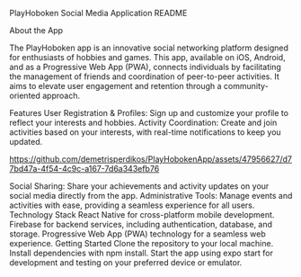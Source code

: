 
PlayHoboken Social Media Application README

About the App

The PlayHoboken app is an innovative social networking platform designed for enthusiasts of hobbies and games. This app, available on iOS, Android, and as a Progressive Web App (PWA), connects individuals by facilitating the management of friends and coordination of peer-to-peer activities. It aims to elevate user engagement and retention through a community-oriented approach.

Features
User Registration & Profiles: Sign up and customize your profile to reflect your interests and hobbies.
Activity Coordination: Create and join activities based on your interests, with real-time notifications to keep you updated.

https://github.com/demetrisperdikos/PlayHobokenApp/assets/47956627/d77bd47a-4f54-4c9c-a167-7d6a343efb76


Social Sharing: Share your achievements and activity updates on your social media directly from the app.
Administrative Tools: Manage events and activities with ease, providing a seamless experience for all users.
Technology Stack
React Native for cross-platform mobile development.
Firebase for backend services, including authentication, database, and storage.
Progressive Web App (PWA) technology for a seamless web experience.
Getting Started
Clone the repository to your local machine.
Install dependencies with npm install.
Start the app using expo start for development and testing on your preferred device or emulator.
